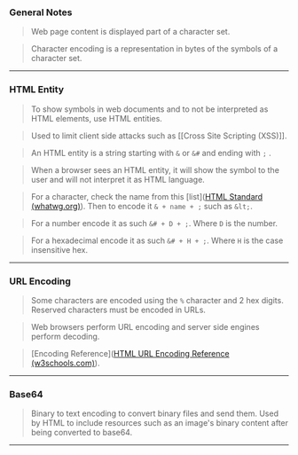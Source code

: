 
### General Notes

> Web page content is displayed part of a character set.

> Character encoding is a representation in bytes of the symbols of a character set.

---

### HTML Entity

> To show symbols in web documents and to not be interpreted as HTML elements, use HTML entities.

> Used to limit client side attacks such as [[Cross Site Scripting (XSS)]].

> An HTML entity is a string starting with `&` or `&#` and ending with `;` .

> When a browser sees an HTML entity, it will show the symbol to the user and will not interpret it as HTML language.

> For a character, check the name from this [list]([HTML Standard (whatwg.org)](https://html.spec.whatwg.org/multipage/named-characters.html#named-character-references)).
> Then to encode it `& + name + ;` such as `&lt;`.

> For a number encode it as such `&# + D + ;`. Where `D` is the number.

> For a hexadecimal encode it as such `&# + H + ;`. Where `H` is the case insensitive hex.

---

### URL Encoding

> Some characters are encoded using the `%` character and 2 hex digits.
> Reserved characters must be encoded in URLs.

> Web browsers perform URL encoding and server side engines perform decoding.

> [Encoding Reference]([HTML URL Encoding Reference (w3schools.com)](https://www.w3schools.com/tags/ref_urlencode.asp)).

---

### Base64

> Binary to text encoding to convert binary files and send them.
> Used by HTML to include resources such as an image's binary content after being converted to base64.

---
